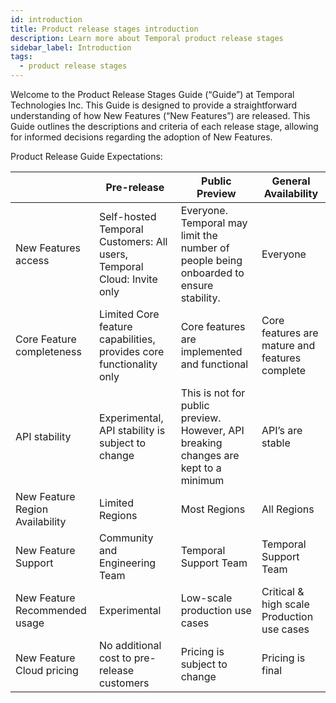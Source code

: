 ```yaml
---
id: introduction
title: Product release stages introduction
description: Learn more about Temporal product release stages
sidebar_label: Introduction
tags:
  - product release stages
---
```


Welcome to the Product Release Stages Guide (“Guide”) at Temporal Technologies Inc.
This Guide is designed to provide a straightforward understanding of how New Features (“New Features”) are released.
This Guide outlines the descriptions and criteria of each release stage, allowing for informed decisions regarding the adoption of New Features.

Product Release Guide Expectations:

|                                 | Pre-release                                                            | Public Preview                                                                         | General Availability                           |
| ------------------------------- | ---------------------------------------------------------------------- | -------------------------------------------------------------------------------------- | ---------------------------------------------- |
| New Features access             | Self-hosted Temporal Customers: All users, Temporal Cloud: Invite only | Everyone. Temporal may limit the number of people being onboarded to ensure stability. | Everyone                                       |
| Core Feature completeness       | Limited Core feature capabilities, provides core functionality only    | Core features are implemented and functional                                           | Core features are mature and features complete |
| API stability                   | Experimental, API stability is subject to change                       | This is not for public preview. However, API breaking changes are kept to a minimum    | API’s are stable                               |
| New Feature Region Availability | Limited Regions                                                        | Most Regions                                                                           | All Regions                                    |
| New Feature Support             | Community and Engineering Team                                         | Temporal Support Team                                                                  | Temporal Support Team                          |
| New Feature Recommended usage   | Experimental                                                           | Low-scale production use cases                                                         | Critical & high scale Production use cases     |
| New Feature Cloud pricing       | No additional cost to pre-release customers                            | Pricing is subject to change                                                           | Pricing is final                               |
